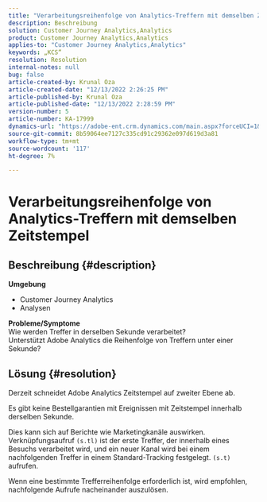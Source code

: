 ```yaml
---
title: "Verarbeitungsreihenfolge von Analytics-Treffern mit demselben Zeitstempel"
description: Beschreibung
solution: Customer Journey Analytics,Analytics
product: Customer Journey Analytics,Analytics
applies-to: "Customer Journey Analytics,Analytics"
keywords: „KCS“
resolution: Resolution
internal-notes: null
bug: false
article-created-by: Krunal Oza
article-created-date: "12/13/2022 2:26:25 PM"
article-published-by: Krunal Oza
article-published-date: "12/13/2022 2:28:59 PM"
version-number: 5
article-number: KA-17999
dynamics-url: "https://adobe-ent.crm.dynamics.com/main.aspx?forceUCI=1&pagetype=entityrecord&etn=knowledgearticle&id=c59aec1b-f27a-ed11-81ac-6045bd006b3d"
source-git-commit: 8b59064ee7127c335cd91c29362e097d619d3a81
workflow-type: tm+mt
source-wordcount: '117'
ht-degree: 7%

---
```


# Verarbeitungsreihenfolge von Analytics-Treffern mit demselben Zeitstempel

## Beschreibung {#description}

<b>Umgebung</b>
- Customer Journey Analytics
- Analysen



<b>Probleme/Symptome</b><br>Wie werden Treffer in derselben Sekunde verarbeitet?<br>Unterstützt Adobe Analytics die Reihenfolge von Treffern unter einer Sekunde?

## Lösung {#resolution}


Derzeit schneidet Adobe Analytics Zeitstempel auf zweiter Ebene ab.

Es gibt keine Bestellgarantien mit Ereignissen mit Zeitstempel innerhalb derselben Sekunde.

Dies kann sich auf Berichte wie Marketingkanäle auswirken. Verknüpfungsaufruf `(s.tl)` ist der erste Treffer, der innerhalb eines Besuchs verarbeitet wird, und ein neuer Kanal wird bei einem nachfolgenden Treffer in einem Standard-Tracking festgelegt. `(s.t)` aufrufen.

Wenn eine bestimmte Trefferreihenfolge erforderlich ist, wird empfohlen, nachfolgende Aufrufe nacheinander auszulösen.
